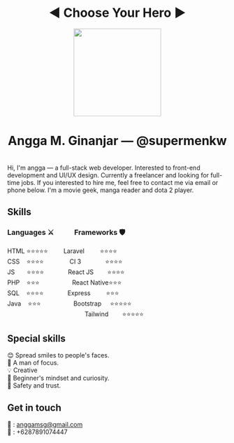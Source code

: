 <h1 align="center">◀️ Choose Your Hero ▶️</h1>
<p align="center">
  <kbd><img src="https://scontent.fcgk7-1.fna.fbcdn.net/v/t1.0-9/67578035_1548983875233127_8339290466793029632_o.jpg?_nc_cat=106&_nc_sid=09cbfe&_nc_eui2=AeEBZ4ueVL-UtnCQxduJpZyX1wRFgk6CdfbXBEWCToJ19hqUx6WK4EqAlLE9kocSTz8SjIm1JemUbTOI64sZ0ITK&_nc_ohc=iN-DAuTby9IAX8AGSPc&_nc_ht=scontent.fcgk7-1.fna&oh=b374433def0a189c8c00bfc1b407f859&oe=5F36DDA8" width="200"/></kbd>
</p>
<h1 align="center"> Angga M. Ginanjar — @supermenkw </h1> <br>
Hi, I'm angga — a full-stack web developer. Interested to front-end development and UI/UX design. Currently a freelancer and looking for full-time jobs. If you interested to hire me, feel free to contact me via email or phone below. I'm a movie geek, manga reader and dota 2 player.

## Skills
### Languages ⚔️&#160;&#160;&#160;&#160;&#160;&#160;&#160;&#160;&#160;&#160;&#160;&#160;Frameworks 🛡️
HTML&#160;⭐⭐⭐⭐⭐&#160;&#160;&#160;&#160;&#160;&#160;&#160;&#160;&#160;Laravel &#160;&#160;&#160;&#160;&#160;&#160;&#160; ⭐⭐⭐⭐<br>
CSS&#160;&#160;&#160;&#160;⭐⭐⭐⭐&#160;&#160;&#160;&#160;&#160;&#160;&#160;&#160;&#160;&#160;&#160;&#160;&#160;&#160;&#160;CI 3&#160;&#160;&#160;&#160;&#160;&#160;&#160;&#160;&#160;&#160;&#160;&#160;&#160; ⭐⭐⭐⭐<br>
JS&#160;&#160;&#160;&#160;&#160;&#160;&#160;⭐⭐⭐⭐ &#160;&#160;&#160;&#160;&#160;&#160;&#160;&#160;&#160;&#160;&#160;&#160;&#160;React JS &#160;&#160;&#160;&#160;&#160;&#160; ⭐⭐⭐⭐<br>
PHP&#160;&#160;&#160;&#160;⭐⭐⭐ &#160;&#160;&#160;&#160;&#160;&#160;&#160;&#160;&#160;&#160;&#160;&#160;&#160;&#160;&#160;&#160;&#160;&#160;React Native⭐⭐⭐<br>
SQL&#160;&#160;&#160;&#160;⭐⭐⭐⭐ &#160;&#160;&#160;&#160;&#160;&#160;&#160;&#160;&#160;&#160;&#160;&#160;&#160;Express &#160;&#160;&#160;&#160;&#160;&#160;&#160; ⭐⭐⭐<br>
Java&#160;&#160;&#160;&#160;⭐⭐⭐ &#160;&#160;&#160;&#160;&#160;&#160;&#160;&#160;&#160;&#160;&#160;&#160;&#160;&#160;&#160;&#160;&#160;&#160;Bootstrap &#160;&#160;&#160;&#160;⭐⭐⭐⭐⭐<br>
&#160;&#160;&#160;&#160;&#160;&#160;&#160;&#160;&#160;&#160;&#160;&#160;&#160;&#160;&#160;&#160;&#160;&#160;&#160;&#160;&#160;&#160;&#160;&#160;&#160;&#160;&#160;&#160;&#160;&#160;&#160;&#160;&#160;&#160;&#160;&#160;&#160;&#160;&#160;&#160;&#160;&#160;&#160;&#160;&#160;Tailwind &#160;&#160;&#160;&#160;&#160;&#160;&#160;⭐⭐⭐⭐⭐

## Special skills
😊 Spread smiles to people's faces.<br>
🎯 A man of focus.<br>
💡 Creative <br>
🍏 Beginner's mindset and curiosity.<br>
💖 Safety and trust.<br>

## Get in touch
📧 : anggamsg@gmail.com <br>
📱  : +6287891074447
